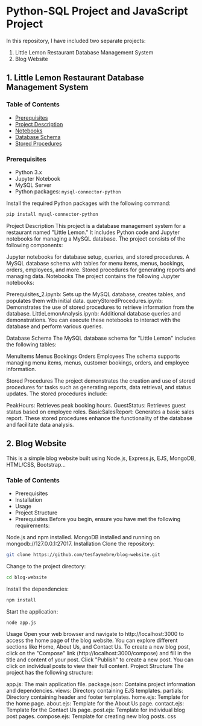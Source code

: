 # Python-SQL Project and JavaScript Project

In this repository, I have included two separate projects:

1. Little Lemon Restaurant Database Management System
2. Blog Website

## 1. Little Lemon Restaurant Database Management System

### Table of Contents
- [Prerequisites](#prerequisites)
- [Project Description](#project-description)
- [Notebooks](#notebooks)
- [Database Schema](#database-schema)
- [Stored Procedures](#stored-procedures)

### Prerequisites
- Python 3.x
- Jupyter Notebook
- MySQL Server
- Python packages: `mysql-connector-python`

Install the required Python packages with the following command:

  ```bash
  pip install mysql-connector-python
  ```

Project Description
This project is a database management system for a restaurant named "Little Lemon." It includes Python code and Jupyter notebooks for managing a MySQL database. The project consists of the following components:

Jupyter notebooks for database setup, queries, and stored procedures.
A MySQL database schema with tables for menu items, menus, bookings, orders, employees, and more.
Stored procedures for generating reports and managing data.
Notebooks
The project contains the following Jupyter notebooks:

Prerequisites_2.ipynb: Sets up the MySQL database, creates tables, and populates them with initial data.
queryStoredProcedures.ipynb: Demonstrates the use of stored procedures to retrieve information from the database.
LittleLemonAnalysis.ipynb: Additional database queries and demonstrations.
You can execute these notebooks to interact with the database and perform various queries.

Database Schema
The MySQL database schema for "Little Lemon" includes the following tables:

MenuItems
Menus
Bookings
Orders
Employees
The schema supports managing menu items, menus, customer bookings, orders, and employee information.

Stored Procedures
The project demonstrates the creation and use of stored procedures for tasks such as generating reports, data retrieval, and status updates. The stored procedures include:

PeakHours: Retrieves peak booking hours.
GuestStatus: Retrieves guest status based on employee roles.
BasicSalesReport: Generates a basic sales report.
These stored procedures enhance the functionality of the database and facilitate data analysis.

## 2. Blog Website
This is a simple blog website built using Node.js, Express.js, EJS, MongoDB, HTML/CSS, Bootstrap...

### Table of Contents
- Prerequisites
- Installation
- Usage
- Project Structure
- Prerequisites
Before you begin, ensure you have met the following requirements:

Node.js and npm installed.
MongoDB installed and running on mongodb://127.0.0.1:27017.
Installation
Clone the repository:

  ```bash
  git clone https://github.com/tesfaymebre/blog-website.git
  ```
Change to the project directory:

  ```bash
  cd blog-website
  ```
Install the dependencies:

  ```bash
  npm install
```

Start the application:

  ```bash
  node app.js
```

Usage
Open your web browser and navigate to http://localhost:3000 to access the home page of the blog website.
You can explore different sections like Home, About Us, and Contact Us.
To create a new blog post, click on the "Compose" link (http://localhost:3000/compose) and fill in the title and content of your post. Click "Publish" to create a new post.
You can click on individual posts to view their full content.
Project Structure
The project has the following structure:

app.js: The main application file.
package.json: Contains project information and dependencies.
views: Directory containing EJS templates.
partials: Directory containing header and footer templates.
home.ejs: Template for the home page.
about.ejs: Template for the About Us page.
contact.ejs: Template for the Contact Us page.
post.ejs: Template for individual blog post pages.
compose.ejs: Template for creating new blog posts.
css




